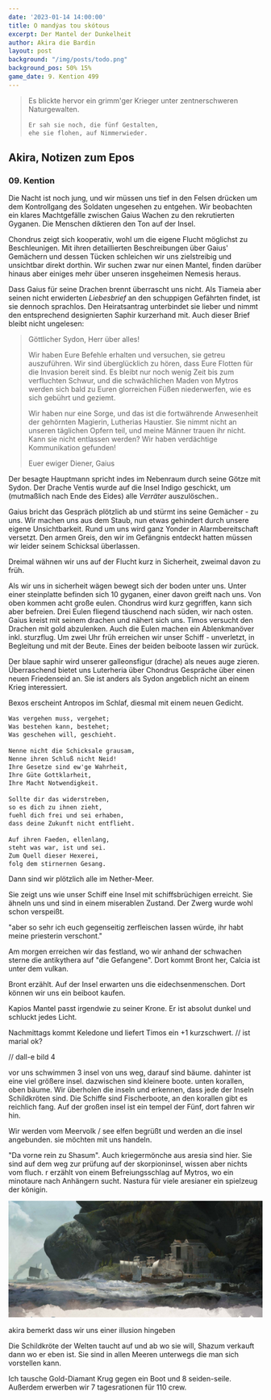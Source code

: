 ```yaml
---
date: '2023-01-14 14:00:00'
title: O mandýas tou skótous
excerpt: Der Mantel der Dunkelheit
author: Akira die Bardin
layout: post
background: "/img/posts/todo.png"
background_pos: 50% 15%
game_date: 9. Kention 499
---
```


<div class="rhyme">
  <blockquote>
    Es blickte hervor ein grimm'ger Krieger
    unter zentnerschweren Naturgewalten.

    Er sah sie noch, die fünf Gestalten,
    ehe sie flohen, auf Nimmerwieder.
  </blockquote>
</div>

## Akira, Notizen zum Epos

### 09. Kention

Die Nacht ist noch jung, und wir müssen uns tief in den Felsen drücken um dem Kontrollgang des Soldaten ungesehen zu entgehen. Wir beobachten ein klares Machtgefälle zwischen Gaius Wachen zu den rekrutierten Gyganen. Die Menschen diktieren den Ton auf der Insel.

Chondrus zeigt sich kooperativ, wohl um die eigene Flucht möglichst zu Beschleunigen. Mit ihren detaillierten Beschreibungen über Gaius' Gemächern und dessen Tücken schleichen wir uns zielstreibig und unsichtbar direkt dorthin. Wir suchen zwar nur einen Mantel, finden darüber hinaus aber einiges mehr über unseren insgeheimen Nemesis heraus.

Dass Gaius für seine Drachen brennt überrascht uns nicht. Als Tiameia aber seinen nicht erwiderten _Liebesbrief_ an den schuppigen Gefährten findet, ist sie dennoch sprachlos. Den Heiratsantrag unterbindet sie lieber und nimmt den entsprechend designierten Saphir kurzerhand mit. Auch dieser Brief bleibt nicht ungelesen:

> Göttlicher Sydon, Herr über alles!
> 
> Wir haben Eure Befehle erhalten und versuchen, sie getreu auszuführen. Wir sind überglücklich zu hören, dass Eure Flotten für die Invasion bereit sind. Es bleibt nur noch wenig Zeit bis zum verfluchten Schwur, und die schwächlichen Maden von Mytros werden sich bald zu Euren glorreichen Füßen niederwerfen, wie es sich gebührt und geziemt.
> 
> Wir haben nur eine Sorge, und das ist die fortwährende Anwesenheit der gehörnten Magierin, Lutherias Haustier. Sie nimmt nicht an unseren täglichen Opfern teil, und meine Männer trauen ihr nicht. Kann sie nicht entlassen werden? Wir haben verdächtige Kommunikation gefunden!
> 
> Euer ewiger Diener, Gaius

Der besagte Hauptmann spricht indes im Nebenraum durch seine Götze mit Sydon. Der Drache Ventis wurde auf die Insel Indigo geschickt, um (mutmaßlich nach Ende des Eides) alle _Verräter_ auszulöschen..

Gaius bricht das Gespräch plötzlich ab und stürmt ins seine Gemächer - zu uns. Wir machen uns aus dem Staub, nun etwas gehindert durch unsere eigene Unsichtbarkeit. Rund um uns wird ganz Yonder in Alarmbereitschaft versetzt. Den armen Greis, den wir im Gefängnis entdeckt hatten müssen wir leider seinem Schicksal überlassen.

Dreimal wähnen wir uns auf der Flucht kurz in Sicherheit, zweimal davon zu früh. 

Als wir uns in sicherheit wägen bewegt sich der boden unter uns. Unter einer steinplatte befinden sich 10 gyganen, einer davon greift nach uns. Von oben kommen acht große eulen. Chondrus wird kurz gegriffen, kann sich aber befreien. Drei Eulen fliegend täuschend nach süden, wir nach osten. Gaius kreist mit seinem drachen und nähert sich uns.
Timos versucht den Drachen mit gold abzulenken. Auch die Eulen machen ein Ablenkmanöver inkl. sturzflug. Um zwei Uhr früh erreichen wir unser Schiff - unverletzt, in Begleitung und mit der Beute. Eines der beiden beiboote lassen wir zurück.

Der blaue saphir wird unserer galleonsfigur (drache) als neues auge zieren.
Überraschend bietet uns Luterheria über Chondrus Gespräche über einen neuen Friedenseid an. Sie ist anders als Sydon angeblich nicht an einem Krieg interessiert.

Bexos erscheint Antropos im Schlaf, diesmal mit einem neuen Gedicht. 

```
Was vergehen muss, vergehet;
Was bestehen kann, bestehet;
Was geschehen will, geschieht.

Nenne nicht die Schicksale grausam,
Nenne ihren Schluß nicht Neid!
Ihre Gesetze sind ew'ge Wahrheit,
Ihre Güte Gottklarheit,
Ihre Macht Notwendigkeit.

Sollte dir das widerstreben,
so es dich zu ihnen zieht,
fuehl dich frei und sei erhaben,
dass deine Zukunft nicht entflieht.

Auf ihren Faeden, ellenlang,
steht was war, ist und sei.
Zum Quell dieser Hexerei,
folg dem stirnernen Gesang.
```

Dann sind wir plötzlich alle im Nether-Meer.

Sie zeigt uns wie unser Schiff eine Insel mit schiffsbrüchigen erreicht. Sie ähneln uns und sind in einem miserablen Zustand. Der Zwerg wurde wohl schon verspeißt.

"aber so sehr ich euch gegenseitig zerfleischen lassen würde, ihr habt meine priesterin verschont."

Am morgen erreichen wir das festland, wo wir anhand der schwachen sterne die antikythera auf "die Gefangene". Dort kommt Bront her, Calcia ist unter dem vulkan.

Bront erzählt. Auf der Insel erwarten uns die eidechsenmenschen. Dort können wir uns ein beiboot kaufen. 

Kapios Mantel passt irgendwie zu seiner Krone. Er ist absolut dunkel und schluckt jedes Licht.


Nachmittags kommt Keledone und liefert Timos ein +1 kurzschwert.
// ist marial ok?

// dall-e bild 4 

vor uns schwimmen  3 insel von uns weg, darauf sind bäume. dahinter ist eine viel größere insel. dazwischen sind kleinere boote. unten korallen, oben bäume.
Wir überholen die inseln und erkennen, dass jede der Inseln Schildkröten sind. Die Schiffe sind Fischerboote, an den korallen gibt es reichlich fang. Auf der großen insel ist ein tempel der Fünf, dort fahren wir hin.

Wir werden vom Meervolk / see elfen begrüßt und werden an die insel angebunden. sie möchten mit uns handeln.

"Da vorne rein zu Shasum". Auch kriegermönche aus aresia sind hier. Sie sind auf dem weg zur prüfung auf der skorpioninsel, wissen aber nichts vom fluch. r erzählt von einem Befreiungsschlag auf Mytros, wo ein minotaure nach Anhängern sucht.
Nastura für viele aresianer ein spielzeug der königin.

![shasum](img/posts/schildkroeteninsel.png)

akira bemerkt dass wir uns einer illusion hingeben


Die Schildkröte der Welten taucht auf und ab wo sie will, Shazum verkauft dann wo er eben ist. Sie sind in allen Meeren unterwegs die man sich vorstellen kann.

Ich tausche Gold-Diamant Krug gegen ein Boot und 8 seiden-seile. Außerdem erwerben wir 7 tagesrationen für 110 crew. 






<!--
Die Amazonen sind mit der Halbinsel Aresia in Verbindung, der Minotaure Zakroth der Wahnsinnige will seine Volksgenossen in Mytros befreien.

Mithral Shortsword +1 bestellt, am 10. tagen fertig.

pythor und ein grüner drache hängen zusammen, haben wir in telamok gehört
-->
